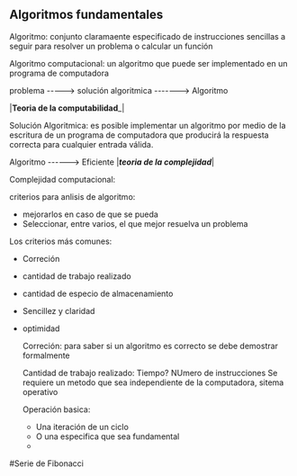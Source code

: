 ## Algoritmos fundamentales

Algoritmo: conjunto claramaente especificado de instrucciones sencillas a seguir para resolver un problema o calcular un función

Algoritmo computacional: un algoritmo que puede ser implementado en un programa de computadora 

 problema  ----->  solución algoritmica  ------->  Algoritmo

|________________Teoria de la computabilidad_________________|

Solución Algoritmica: es posible implementar un algoritmo por medio de la escritura de un programa de computadora
que producirá la respuesta correcta para cualquier entrada válida.


  Algoritmo  ------>  Eficiente
|___teoria de la complejidad___|

 
Complejidad computacional:

criterios para anlisis de algoritmo:
- mejorarlos en caso de que se pueda
- Seleccionar, entre varios, el que mejor resuelva un problema

Los criterios más comunes:
- Correción
- cantidad de trabajo realizado
- cantidad de especio de almacenamiento
- Sencillez y claridad
- optimidad

  Correción: para saber si un algoritmo es correcto se debe demostrar formalmente

  Cantidad de trabajo realizado: Tiempo? NUmero de instrucciones
  Se requiere un metodo que sea independiente de la computadora, sitema operativo

  Operación basica: 
  - Una iteración de un ciclo
  - O una especifica que sea fundamental
  - 

#Serie de Fibonacci




